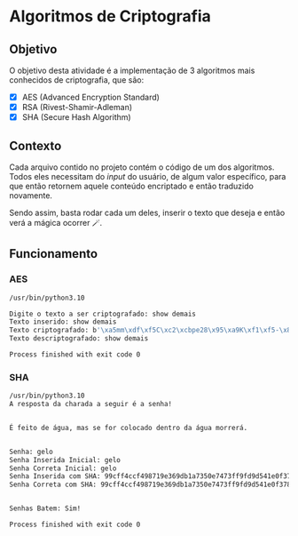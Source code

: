 # Algoritmos de Criptografia

## Objetivo

O objetivo desta atividade é a implementação de 3 algoritmos mais conhecidos de criptografia, que são:

- [x] AES (Advanced Encryption Standard)
- [x] RSA (Rivest-Shamir-Adleman)
- [x] SHA (Secure Hash Algorithm)

## Contexto

Cada arquivo contido no projeto contém o código de um dos algoritmos. Todos eles necessitam do _input_ do usuário, de algum valor específico, para que então retornem aquele conteúdo encriptado e então traduzido novamente.

Sendo assim, basta rodar cada um deles, inserir o texto que deseja e então verá a mágica ocorrer 🪄.

## Funcionamento

### AES

```bash
/usr/bin/python3.10

Digite o texto a ser criptografado: show demais
Texto inserido: show demais
Texto criptografado: b'\xa5mm\xdf\xf5C\xc2\xcbpe28\x95\xa9K\xf1\xf5-\x80\x18\x04XY)\xfbA\x90z\x90(\xce\xfb'
Texto descriptografado: show demais

Process finished with exit code 0
```

### SHA

```bash
/usr/bin/python3.10
A resposta da charada a seguir é a senha!


É feito de água, mas se for colocado dentro da água morrerá.


Senha: gelo
Senha Inserida Inicial: gelo
Senha Correta Inicial: gelo
Senha Inserida com SHA: 99cff4ccf498719e369db1a7350e7473ff9fd9d541e0f378451c055c46de4f45
Senha Correta com SHA: 99cff4ccf498719e369db1a7350e7473ff9fd9d541e0f378451c055c46de4f45


Senhas Batem: Sim!

Process finished with exit code 0
```
